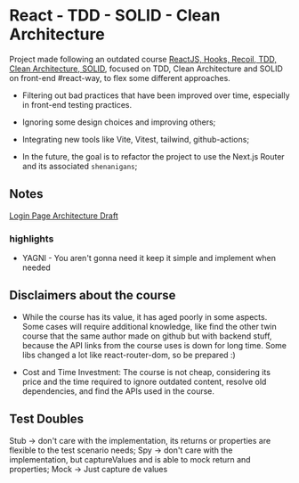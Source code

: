 # React - TDD - SOLID - Clean Architecture

Project made following an outdated course [ReactJS, Hooks, Recoil, TDD, Clean Architecture, SOLID](https://www.udemy.com/course/react-com-mango/), focused on TDD, Clean Architecture and SOLID on front-end #react-way, to flex some different approaches.

- Filtering out bad practices that have been improved over time, especially in front-end testing practices.

- Ignoring some design choices and improving others;

- Integrating new tools like Vite, Vitest, tailwind, github-actions;

- In the future, the goal is to refactor the project to use the Next.js Router and its associated `shenanigans`;

## Notes

[Login Page Architecture Draft](https://drive.google.com/file/d/1uv8j8g3y8jRRDBekXaK9XROR2-qSjINr/view?usp=sharing)

### highlights

- YAGNI - You aren't gonna need it
  keep it simple and implement when needed

## Disclaimers about the course

- While the course has its value, it has aged poorly in some aspects. Some cases will require additional knowledge, like find the other twin course that the same author made on github but with backend stuff, because the API links from the course uses is down for long time. Some libs changed a lot like react-router-dom, so be prepared :)

- Cost and Time Investment: The course is not cheap, considering its price and the time required to ignore outdated content, resolve old dependencies, and find the APIs used in the course.

## Test Doubles

Stub -> don't care with the implementation, its returns or properties are flexible to the test scenario needs;
Spy -> don't care with the implementation, but captureValues and is able to mock return and properties;
Mock -> Just capture de values
